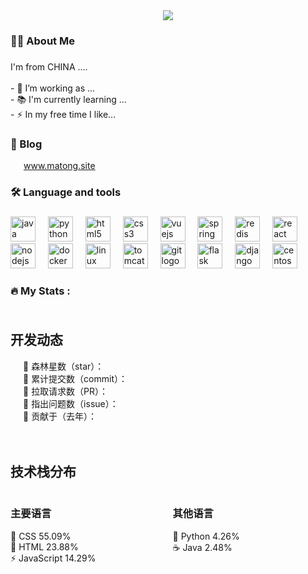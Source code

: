 <div align="center">
  <img src="https://visitor-badge.laobi.icu/badge?page_id=matong0209.matong0209&"  />
</div>


###

<h3 align="left">👩‍💻  About Me</h3>

###


<p align="left">I'm from CHINA ....<br><br>- 🔭 I’m working as ...<br>- 📚 I'm currently learning ...<br>- ⚡ In my free time I like...</p>

###


<h3 align="left">🌈  Blog</h3>
<ul align="left" style="list-style: none; padding-left: 1.5em;">
  <li><a href="https://www.matong.site" target="_blank">www.matong.site</a></li>
</ul>



<h3 align="left">🛠 Language and tools</h3>

###

<div align="left">
  <img src="https://cdn.jsdelivr.net/gh/devicons/devicon/icons/java/java-original.svg" height="40" alt="java logo"  />
  <img width="12" />
  <img src="https://cdn.jsdelivr.net/gh/devicons/devicon/icons/python/python-original.svg" height="40" alt="python logo"  />
  <img width="12" />
  <img src="https://cdn.jsdelivr.net/gh/devicons/devicon/icons/html5/html5-original.svg" height="40" alt="html5 logo"  />
  <img width="12" />
  <img src="https://cdn.jsdelivr.net/gh/devicons/devicon/icons/css3/css3-original.svg" height="40" alt="css3 logo"  />
  <img width="12" />
  <img src="https://cdn.jsdelivr.net/gh/devicons/devicon/icons/vuejs/vuejs-original.svg" height="40" alt="vuejs logo"  />
  <img width="12" />
  <img src="https://cdn.jsdelivr.net/gh/devicons/devicon/icons/spring/spring-original.svg" height="40" alt="spring logo"  />
  <img width="12" />
  <img src="https://cdn.jsdelivr.net/gh/devicons/devicon/icons/redis/redis-original.svg" height="40" alt="redis logo"  />
  <img width="12" />
  <img src="https://cdn.jsdelivr.net/gh/devicons/devicon/icons/react/react-original.svg" height="40" alt="react logo"  />
  <img width="12" />
  <img src="https://cdn.jsdelivr.net/gh/devicons/devicon/icons/nodejs/nodejs-original.svg" height="40" alt="nodejs logo"  />
  <img width="12" />
  <img src="https://cdn.jsdelivr.net/gh/devicons/devicon/icons/docker/docker-plain-wordmark.svg" height="40" alt="docker logo"  />
  <img width="12" />
  <img src="https://cdn.jsdelivr.net/gh/devicons/devicon/icons/linux/linux-original.svg" height="40" alt="linux logo"  />
  <img width="12" />
  <img src="https://cdn.jsdelivr.net/gh/devicons/devicon/icons/tomcat/tomcat-original.svg" height="40" alt="tomcat logo"  />
  <img width="12" />
  <img src="https://cdn.jsdelivr.net/gh/devicons/devicon/icons/git/git-original.svg" height="40" alt="git logo"  />
  <img width="12" />
  <img src="https://cdn.jsdelivr.net/gh/devicons/devicon/icons/flask/flask-original.svg" height="40" alt="flask logo"  />
  <img width="12" />
  <img src="https://cdn.jsdelivr.net/gh/devicons/devicon/icons/django/django-plain.svg" height="40" alt="django logo"  />
  <img width="12" />
  <img src="https://cdn.jsdelivr.net/gh/devicons/devicon/icons/centos/centos-original.svg" height="40" alt="centos logo"  />
</div>

###

<h3 align="left">🔥   My Stats :</h3>

###

<div style="display: flex; flex-wrap: wrap; gap: 20px; justify-content: space-between;">
  <!-- 左侧统计信息 -->
  <div style="flex: 1 1 300px; min-width: 300px;">
    <h2>开发动态</h2>
    <ul style="list-style: none; padding-left: 20px;">
      <li>🌟 森林星数（star）：</li>
      <li>📝 累计提交数（commit）：</li>
      <li>🔄 拉取请求数（PR）：</li>
      <li>🐛 指出问题数（issue）：</li>
      <li>📆 贡献于（去年）：</li>
    </ul>
  </div>

  <!-- 右侧语言分布 -->
  <div style="flex: 1 1 300px; min-width: 300px;">
    <h2>技术栈分布</h2>
    <div style="display: flex; flex-wrap: wrap; gap: 15px;">
      <div style="flex: 1 1 200px;">
        <h3>主要语言</h3>
        <ul style="list-style: none; padding-left: 0;">
          <li>🎨 CSS 55.09%</li>
          <li>📄 HTML 23.88%</li>
          <li>⚡ JavaScript 14.29%</li>
        </ul>
      </div>
      <div style="flex: 1 1 200px;">
        <h3>其他语言</h3>
        <ul style="list-style: none; padding-left: 0;">
          <li>🐍 Python 4.26%</li>
          <li>☕ Java 2.48%</li>
        </ul>
      </div>
    </div>
  </div>
</div>



